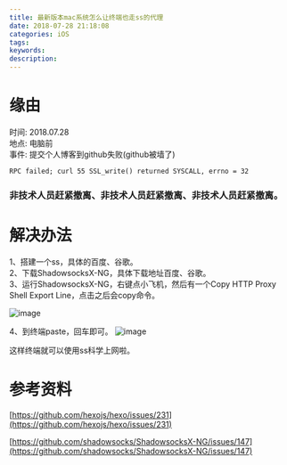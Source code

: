 ```yaml
---
title: 最新版本mac系统怎么让终端也走ss的代理
date: 2018-07-28 21:18:08
categories: iOS
tags:
keywords: 
description:
---
```


# 缘由
时间: 2018.07.28  
地点: 电脑前  
事件: 提交个人博客到github失败(github被墙了)


```
RPC failed; curl 55 SSL_write() returned SYSCALL, errno = 32
```

### 非技术人员赶紧撤离、非技术人员赶紧撤离、非技术人员赶紧撤离。

<!-- more -->

# 解决办法
1、搭建一个ss，具体的百度、谷歌。  
2、下载ShadowsocksX-NG，具体下载地址百度、谷歌。  
3、运行ShadowsocksX-NG，右键点小飞机，然后有一个Copy HTTP Proxy Shell Export Line，点击之后会copy命令。

![image](http://ojgg6fpio.bkt.clouddn.com/6B8B6DA9-C3E3-4BCF-986F-36B12CE02B68.png)  

4、到终端paste，回车即可。
![image](http://ojgg6fpio.bkt.clouddn.com/FF6D32B9-166B-4517-B6BF-B8B599AC3FDC.png)

这样终端就可以使用ss科学上网啦。

# 参考资料
[https://github.com/hexojs/hexo/issues/231](https://github.com/hexojs/hexo/issues/231)  

[https://github.com/shadowsocks/ShadowsocksX-NG/issues/147](https://github.com/shadowsocks/ShadowsocksX-NG/issues/147)
